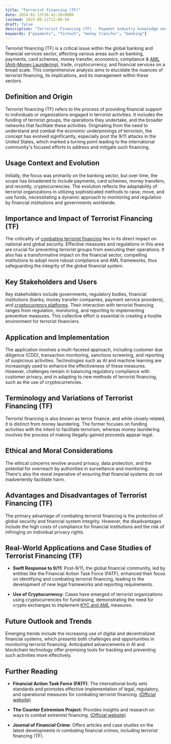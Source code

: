 ```yaml
---
title: "Terrorist Financing (TF)"
date: 2024-01-13T16:41:26+0000
lastmod: 2025-08-11T12:00:59
draft: false
description: "Terrorist Financing (TF) - Payment industry knowledge and insights"
keywords: ["payments", "fintech", "money transfer", "banking"]
---
```


Terrorist financing (TF) is a critical issue within the global banking and financial services sector, affecting various areas such as banking, payments, card schemes, money transfer, economics, compliance & [AML (Anti-Money Laundering)](https://faisalkhanllc.xyz/resources/payments-wiki/a/anti-money-laundering-aml/), trade, cryptocurrency, and financial services on a broad scale. This comprehensive analysis aims to elucidate the nuances of terrorist financing, its implications, and its management within these sectors.

## Definition and Origin

Terrorist financing (TF) refers to the process of providing financial support to individuals or organizations engaged in terrorist activities. It includes the funding of terrorist groups, the operations they undertake, and the broader networks that facilitate these activities. Originating from the need to understand and combat the economic underpinnings of terrorism, the concept has evolved significantly, especially post the 9/11 attacks in the United States, which marked a turning point leading to the international community's focused efforts to address and mitigate such financing.

## Usage Context and Evolution

Initially, the focus was primarily on the banking sector, but over time, the scope has broadened to include payments, card schemes, money transfers, and recently, cryptocurrencies. The evolution reflects the adaptability of terrorist organizations in utilizing sophisticated methods to raise, move, and use funds, necessitating a dynamic approach to monitoring and regulation by financial institutions and governments worldwide.

## Importance and Impact of Terrorist Financing (TF)

The criticality of [combating terrorist financing](https://faisalkhanllc.xyz/resources/payments-wiki/c/counter-terrorism-financing-ctf/) lies in its direct impact on national and global security. Effective measures and regulations in this area are crucial for preventing terrorist groups from executing their operations. It also has a transformative impact on the financial sector, compelling institutions to adopt more robust compliance and AML frameworks, thus safeguarding the integrity of the global financial system.

## Key Stakeholders and Users

Key stakeholders include governments, regulatory bodies, financial institutions (banks, money transfer companies, payment service providers), and [cryptocurrency platforms](https://faisalkhanllc.xyz/resources/payments-wiki/c/cryptocurrency-exchanges/). Their interaction with terrorist financing ranges from regulation, monitoring, and reporting to implementing preventive measures. This collective effort is essential in creating a hostile environment for terrorist financiers.

## Application and Implementation

The application involves a multi-faceted approach, including customer due diligence (CDD), transaction monitoring, sanctions screening, and reporting of suspicious activities. Technologies such as AI and machine learning are increasingly used to enhance the effectiveness of these measures. However, challenges remain in balancing regulatory compliance with customer privacy, and in adapting to new methods of terrorist financing, such as the use of cryptocurrencies.

## Terminology and Variations of Terrorist Financing (TF)

Terrorist financing is also known as terror finance, and while closely related, it is distinct from money laundering. The former focuses on funding activities with the intent to facilitate terrorism, whereas money laundering involves the process of making illegally-gained proceeds appear legal.

## Ethical and Moral Considerations

The ethical concerns revolve around privacy, data protection, and the potential for overreach by authorities in surveillance and monitoring. There's also the moral imperative of ensuring that financial systems do not inadvertently facilitate harm.

## Advantages and Disadvantages of Terrorist Financing (TF)

The primary advantage of combating terrorist financing is the protection of global security and financial system integrity. However, the disadvantages include the high costs of compliance for financial institutions and the risk of infringing on individual privacy rights.

## Real-World Applications and Case Studies of Terrorist Financing (TF)

- **Swift Response to 9/11**: Post-9/11, the global financial community, led by entities like the Financial Action Task Force (FATF), enhanced their focus on identifying and combating terrorist financing, leading to the development of new legal frameworks and reporting requirements.

- **Use of Cryptocurrency**: Cases have emerged of terrorist organizations using cryptocurrencies for fundraising, demonstrating the need for crypto exchanges to implement [KYC and AML](https://faisalkhanllc.xyz/resources/payments-wiki/k/know-your-customer-kyc-anti-money-laundering-aml/) measures.

## Future Outlook and Trends

Emerging trends include the increasing use of digital and decentralized financial systems, which presents both challenges and opportunities in monitoring terrorist financing. Anticipated advancements in AI and blockchain technology offer promising tools for tracking and preventing such activities more effectively.

## Further Reading

- **Financial Action Task Force (FATF)**: The international body sets standards and promotes effective implementation of legal, regulatory, and operational measures for combating terrorist financing. [(Official website)](http://www.fatf-gafi.org/)

- **The Counter Extremism Project**: Provides insights and research on ways to combat extremist financing. [(Official website)](https://www.counterextremism.com/)

- **Journal of Financial Crime**: Offers articles and case studies on the latest developments in combating financial crimes, including terrorist financing (TF).